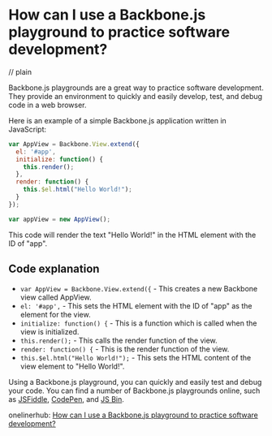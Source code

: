 # How can I use a Backbone.js playground to practice software development?
// plain

Backbone.js playgrounds are a great way to practice software development. They provide an environment to quickly and easily develop, test, and debug code in a web browser.

Here is an example of a simple Backbone.js application written in JavaScript:

```javascript
var AppView = Backbone.View.extend({
  el: '#app',
  initialize: function() {
    this.render();
  },
  render: function() {
    this.$el.html("Hello World!");
  }
});

var appView = new AppView();
```

This code will render the text "Hello World!" in the HTML element with the ID of "app".

## Code explanation


- `var AppView = Backbone.View.extend({` - This creates a new Backbone view called AppView.
- `el: '#app',` - This sets the HTML element with the ID of "app" as the element for the view.
- `initialize: function() {` - This is a function which is called when the view is initialized.
- `this.render();` - This calls the render function of the view.
- `render: function() {` - This is the render function of the view.
- `this.$el.html("Hello World!");` - This sets the HTML content of the view element to "Hello World!".

Using a Backbone.js playground, you can quickly and easily test and debug your code. You can find a number of Backbone.js playgrounds online, such as [JSFiddle](https://jsfiddle.net/), [CodePen](https://codepen.io/), and [JS Bin](https://jsbin.com/).

onelinerhub: [How can I use a Backbone.js playground to practice software development?](https://onelinerhub.com/backbone.js/how-can-i-use-a-backbone-js-playground-to-practice-software-development)